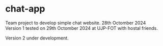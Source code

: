 # chat-app
Team project to develop simple chat website. 28th Octomber 2024 <br>
Version 1 tested on 29th Octomber 2024 at UJP-FOT with hostal friends.

Version 2 under development.
